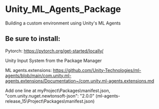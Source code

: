 # Unity_ML_Agents_Package
Building a custom environment using Unity's ML Agents


## Be sure to install:
Pytorch: https://pytorch.org/get-started/locally/

Unity Input System from the Package Manager

ML agents.extensions: https://github.com/Unity-Technologies/ml-agents/blob/main/com.unity.ml-agents.extensions/Documentation~/com.unity.ml-agents.extensions.md

Add one line at myProject\Packages\manifest.json, "com.unity.nuget.newtonsoft-json": "2.0.0" (ml-agents-release_15\Project\Packages\manifest.json)